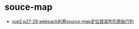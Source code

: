 

# souce-map

* [vue2:p27-29 webpack利用source-map定位错误所在原始行列 ](https://www.cnblogs.com/chenxi188/p/16410869.html)
